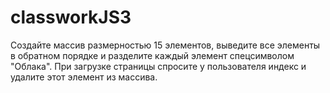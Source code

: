 # classworkJS3
Создайте массив размерностью 15 элементов, выведите все элементы в обратном порядке и разделите каждый элемент спецсимволом "Облака". При загрузке страницы спросите у пользователя индекс и удалите этот элемент из массива.
